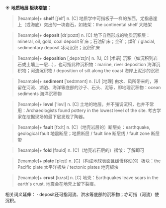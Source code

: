 ☀ <span class="category">**地质地层 板块褶皱：**</span>
>[!example]+ <span class="vocabulary">**shelf**</span> [ʃelf] 
> <span class="definition">n. [C] 地质学中可指板子一样的东西，尤指悬崖上（或海底）突出的一块岩石，如陆架：</span>the continental shelf 大陆架

>[!example]+ <span class="vocabulary">**deposit**</span> [dɪ'pɒzɪt] 
> <span class="definition">n. [C] 地下自然形成的物质沉积层：</span>mineral, oil, gold, coal deposit 矿床；石油矿床；金矿；煤矿 / glacial, sedimentary deposit 冰河沉积；沉积矿床

>[!example]+ <span class="vocabulary">**deposition**</span> [ˌdepəˈzɪʃn]
> <span class="definition">n. [U, C] [术语] 沉积（如沉积到岩石或土壤上一层…），也可指此种沉积物：</span>marine, river deposition 海洋沉积物；河流沉积物 / deposition of silt along the coast 海岸上泥沙的沉积 

>[!example]+ <span class="vocabulary">**sediment**</span> [ˈsedɪmənt]
> <span class="definition">n. [U] [地理] 由水、风所带来的，滞留在河流、湖泊、海洋等底部的沙子、石头、泥等，即地理沉积物：</span>ocean sediments 海洋沉积物

>[!example]+ <span class="vocabulary">**level**</span> ['levl] 
> <span class="definition">n. [C] 土地的地层。并不强调沉积，也并不常用：</span>Archaeologists found pottery in the lowest level of the site. 考古学家在挖掘现场的最下层发现了陶器。

>[!example]+ <span class="vocabulary">**fault**</span> [fɔ:lt] 
> <span class="definition">n. [C]（地壳岩层的）断层处：</span>earthquake, geological fault 地震断层；地质断层 / fault line 断层线 / fault zone 断层带

>[!example]+ <span class="vocabulary">**fold**</span> [fəʊld] 
> <span class="definition">n. [C]（地壳岩石层的）褶皱：</span>了解即可

>[!example]+ <span class="vocabulary">**plate**</span> [pleɪt] 
> <span class="definition">n. [C]（构成地球表面且缓慢移动的）板块：</span>the Pacific plate 太平洋板块 / tectonic plates 地壳板块
           
>[!example]+ <span class="vocabulary">**crust**</span> [krʌst]
> <span class="definition">n. [C] 地壳：</span>Earthquakes leave scars in the earth's crust. 地震会在地壳上留下裂痕。
 
相关词义延伸：
· deposit还可指河流、洪水等底部的沉积物；亦可指（河流）使沉积。


